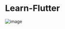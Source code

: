 # Learn-Flutter

![image](https://user-images.githubusercontent.com/76958979/152225871-e58b9566-e09d-4cdb-9c6b-e61f5b43b86b.png)
